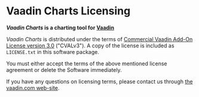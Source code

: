 # Vaadin Charts Licensing

**_Vaadin Charts_ is a charting tool for [Vaadin](http://vaadin.com)**

_Vaadin Charts_ is distributed under the terms of
[Commercial Vaadin Add-On License version 3.0](https://vaadin.com/license/cval-3) ("CVALv3"). A copy of the license is included as ```LICENSE.txt``` in this software package.

You must either accept the terms of the above mentioned license agreement or delete the Software immediately.

If you have any questions on licensing terms, please contact us through
[the vaadin.com web-site](http://vaadin.com/contact).
